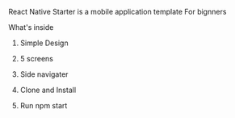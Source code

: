 React Native Starter is a mobile application template For bignners

What's inside
1. Simple Design
2. 5 screens
3. Side navigater

1.  Clone and Install
2.  Run npm start
